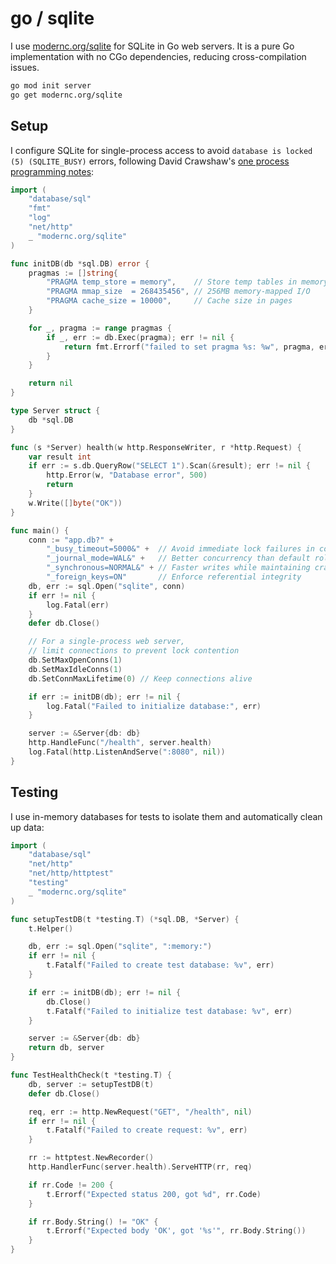 # go / sqlite

I use [modernc.org/sqlite](https://pkg.go.dev/modernc.org/sqlite)
for SQLite in Go web servers.
It is a pure Go implementation with no CGo dependencies,
reducing cross-compilation issues.

```bash
go mod init server
go get modernc.org/sqlite
```

## Setup

I configure SQLite for single-process access to avoid `database is locked (5) (SQLITE_BUSY)` errors, following David Crawshaw's [one process programming notes](https://crawshaw.io/blog/one-process-programming-notes):

```go
import (
    "database/sql"
    "fmt"
    "log"
    "net/http"
    _ "modernc.org/sqlite"
)

func initDB(db *sql.DB) error {
    pragmas := []string{
        "PRAGMA temp_store = memory",    // Store temp tables in memory
        "PRAGMA mmap_size  = 268435456", // 256MB memory-mapped I/O
        "PRAGMA cache_size = 10000",     // Cache size in pages
    }

    for _, pragma := range pragmas {
        if _, err := db.Exec(pragma); err != nil {
            return fmt.Errorf("failed to set pragma %s: %w", pragma, err)
        }
    }

    return nil
}

type Server struct {
    db *sql.DB
}

func (s *Server) health(w http.ResponseWriter, r *http.Request) {
    var result int
    if err := s.db.QueryRow("SELECT 1").Scan(&result); err != nil {
        http.Error(w, "Database error", 500)
        return
    }
    w.Write([]byte("OK"))
}

func main() {
    conn := "app.db?" +
        "_busy_timeout=5000&" +  // Avoid immediate lock failures in concurrent access
        "_journal_mode=WAL&" +   // Better concurrency than default rollback journal
        "_synchronous=NORMAL&" + // Faster writes while maintaining crash safety
        "_foreign_keys=ON"       // Enforce referential integrity
    db, err := sql.Open("sqlite", conn)
    if err != nil {
        log.Fatal(err)
    }
    defer db.Close()

    // For a single-process web server,
    // limit connections to prevent lock contention
    db.SetMaxOpenConns(1)
    db.SetMaxIdleConns(1)
    db.SetConnMaxLifetime(0) // Keep connections alive

    if err := initDB(db); err != nil {
        log.Fatal("Failed to initialize database:", err)
    }

    server := &Server{db: db}
    http.HandleFunc("/health", server.health)
    log.Fatal(http.ListenAndServe(":8080", nil))
}
```

## Testing

I use in-memory databases for tests to isolate them and automatically clean up data:

```go
import (
    "database/sql"
    "net/http"
    "net/http/httptest"
    "testing"
    _ "modernc.org/sqlite"
)

func setupTestDB(t *testing.T) (*sql.DB, *Server) {
    t.Helper()

    db, err := sql.Open("sqlite", ":memory:")
    if err != nil {
        t.Fatalf("Failed to create test database: %v", err)
    }

    if err := initDB(db); err != nil {
        db.Close()
        t.Fatalf("Failed to initialize test database: %v", err)
    }

    server := &Server{db: db}
    return db, server
}

func TestHealthCheck(t *testing.T) {
    db, server := setupTestDB(t)
    defer db.Close()

    req, err := http.NewRequest("GET", "/health", nil)
    if err != nil {
        t.Fatalf("Failed to create request: %v", err)
    }

    rr := httptest.NewRecorder()
    http.HandlerFunc(server.health).ServeHTTP(rr, req)

    if rr.Code != 200 {
        t.Errorf("Expected status 200, got %d", rr.Code)
    }

    if rr.Body.String() != "OK" {
        t.Errorf("Expected body 'OK', got '%s'", rr.Body.String())
    }
}

```
